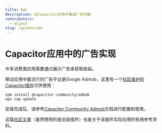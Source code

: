 ```yaml
---
title: Ads
description: 在Capacitor应用中集成广告功能
contributors:
  - mlynch
slug: /guides/ads
---
```


# Capacitor应用中的广告实现

许多消费类应用需要通过展示广告来获取收益。

移动应用中最流行的广告平台是Google Admob，这里有一个[社区维护的Capacitor插件](https://github.com/capacitor-community/admob)可供使用：

```shell
npm install @capacitor-community/admob
npx cap update
```

安装完成后，请参考[Capacitor Community Admob](https://github.com/capacitor-community/admob)文档进行配置和使用。

这篇[社区文章](https://medium.com/enappd/implement-admob-in-ionic-react-capacitor-apps-ebc7af360b41)（虽然使用的是旧版插件）也是关于该插件实际应用的有用参考资料。